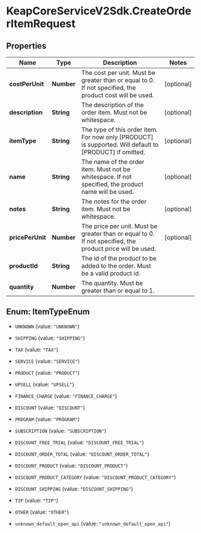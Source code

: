 # KeapCoreServiceV2Sdk.CreateOrderItemRequest

## Properties

Name | Type | Description | Notes
------------ | ------------- | ------------- | -------------
**costPerUnit** | **Number** | The cost per unit. Must be greater than or equal to 0. If not specified, the product cost will be used. | [optional] 
**description** | **String** | The description of the order item. Must not be whitespace. | [optional] 
**itemType** | **String** | The type of this order item. For now only [PRODUCT] is supported. Will default to [PRODUCT] if omitted. | [optional] 
**name** | **String** | The name of the order item. Must not be whitespace. If not specified, the product name will be used. | [optional] 
**notes** | **String** | The notes for the order item. Must not be whitespace. | [optional] 
**pricePerUnit** | **Number** | The price per unit. Must be greater than or equal to 0. If not specified, the product price will be used. | [optional] 
**productId** | **String** | The id of the product to be added to the order. Must be a valid product id. | 
**quantity** | **Number** | The quantity. Must be greater than or equal to 1. | 



## Enum: ItemTypeEnum


* `UNKNOWN` (value: `"UNKNOWN"`)

* `SHIPPING` (value: `"SHIPPING"`)

* `TAX` (value: `"TAX"`)

* `SERVICE` (value: `"SERVICE"`)

* `PRODUCT` (value: `"PRODUCT"`)

* `UPSELL` (value: `"UPSELL"`)

* `FINANCE_CHARGE` (value: `"FINANCE_CHARGE"`)

* `DISCOUNT` (value: `"DISCOUNT"`)

* `PROGRAM` (value: `"PROGRAM"`)

* `SUBSCRIPTION` (value: `"SUBSCRIPTION"`)

* `DISCOUNT_FREE_TRIAL` (value: `"DISCOUNT_FREE_TRIAL"`)

* `DISCOUNT_ORDER_TOTAL` (value: `"DISCOUNT_ORDER_TOTAL"`)

* `DISCOUNT_PRODUCT` (value: `"DISCOUNT_PRODUCT"`)

* `DISCOUNT_PRODUCT_CATEGORY` (value: `"DISCOUNT_PRODUCT_CATEGORY"`)

* `DISCOUNT_SHIPPING` (value: `"DISCOUNT_SHIPPING"`)

* `TIP` (value: `"TIP"`)

* `OTHER` (value: `"OTHER"`)

* `unknown_default_open_api` (value: `"unknown_default_open_api"`)




